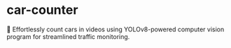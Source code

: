 # car-counter
🚗 Effortlessly count cars in videos using YOLOv8-powered computer vision program for streamlined traffic monitoring.
